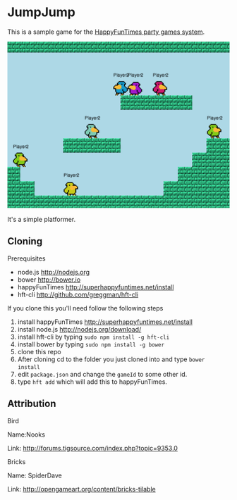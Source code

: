 JumpJump
========

This is a sample game for the [HappyFunTimes party games system](http://greggman.github.io/HappyFunTimes).

<img src="screenshot.png" />

It's a simple platformer.

Cloning
-------

Prerequisites

*   node.js http://nodejs.org
*   bower http://bower.io
*   happyFunTimes http://superhappyfuntimes.net/install
*   hft-cli http://github.com/greggman/hft-cli

If you clone this you'll need follow the following steps

1.  install happyFunTimes http://superhappyfuntimes.net/install
2.  install node.js http://nodejs.org/download/
3.  install hft-cli by typing `sudo npm install -g hft-cli`
4.  install bower by typing `sudo npm install -g bower`
5.  clone this repo
6.  After cloning cd to the folder you just cloned into and type `bower install`
7.  edit `package.json` and change the `gameId` to some other id.
8.  type `hft add` which will add this to happyFunTimes.

Attribution
-----------

Bird

Name:Nooks

Link: http://forums.tigsource.com/index.php?topic=9353.0

Bricks

Name: SpiderDave

Link: http://opengameart.org/content/bricks-tilable





